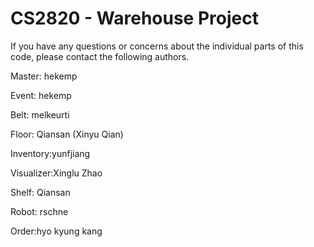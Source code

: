 # CS2820 - Warehouse Project

If you have any questions or concerns about the individual parts of this code, please contact the following authors.

Master: hekemp

Event: hekemp

Belt: melkeurti

Floor: Qiansan (Xinyu Qian)

Inventory:yunfjiang

Visualizer:Xinglu Zhao

Shelf: Qiansan

Robot: rschne

Order:hyo kyung kang
